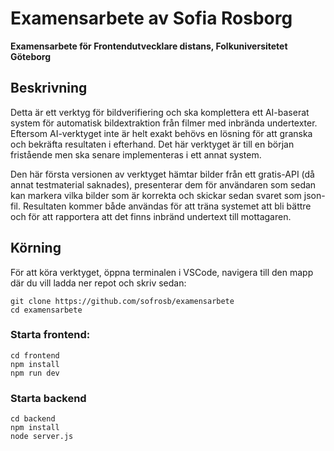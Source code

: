 # Examensarbete av Sofia Rosborg

**Examensarbete för Frontendutvecklare distans, Folkuniversitetet Göteborg**

## Beskrivning

Detta är ett verktyg för bildverifiering och ska komplettera ett AI-baserat system för automatisk bildextraktion från filmer med inbrända undertexter. Eftersom AI-verktyget inte är helt exakt behövs en lösning för att granska och bekräfta resultaten i efterhand. Det här verktyget är till en början fristående men ska senare implementeras i ett annat system.

Den här första versionen av verktyget hämtar bilder från ett gratis-API (då annat testmaterial saknades), presenterar dem för användaren som sedan kan markera vilka bilder som är korrekta och skickar sedan svaret som json-fil. Resultaten kommer både användas för att träna systemet att bli bättre och för att rapportera att det finns inbränd undertext till mottagaren.

## Körning

För att köra verktyget, öppna terminalen i VSCode, navigera till den mapp där du vill ladda ner repot och skriv sedan:

```
git clone https://github.com/sofrosb/examensarbete
cd examensarbete
```

### Starta frontend:

```
cd frontend
npm install
npm run dev
```

### Starta backend

```
cd backend
npm install
node server.js
```
